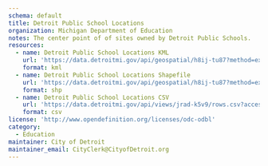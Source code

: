 ```yaml
---
schema: default
title: Detroit Public School Locations
organization: Michigan Department of Education
notes: The center point of of sites owned by Detroit Public Schools.
resources:
  - name: Detroit Public School Locations KML
    url: 'https://data.detroitmi.gov/api/geospatial/h8ij-tu87?method=export&format=KML'
    format: kml
  - name: Detroit Public School Locations Shapefile
    url: 'https://data.detroitmi.gov/api/geospatial/h8ij-tu87?method=export&format=Shapefile'
    format: shp
  - name: Detroit Public School Locations CSV
    url: 'https://data.detroitmi.gov/api/views/jrad-k5v9/rows.csv?accessType=DOWNLOAD'
    format: csv
license: 'http://www.opendefinition.org/licenses/odc-odbl'
category:
  - Education
maintainer: City of Detroit
maintainer_email: CityClerk@CityofDetroit.org
---
```

